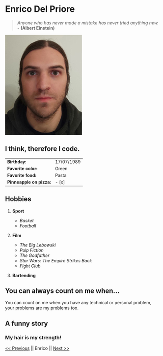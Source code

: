 # Enrico Del Priore

> *Anyone who has never made a mistake has never tried anything new.* - **(Albert Einstein)**

![My photo](https://github.com/enrdp/markdown-challenge/blob/main/Enrico.jpeg "Enrico photo")
   

## I think, therefore I code.

|   |   |
|---|---|
|**Birthday:**| 17/07/1989 |
|**Favorite color:**| Green |
|**Favorite food:**| Pasta |
|**Pinneapple on pizza:**| - [x] |

## Hobbies

1. **Sport**
   - *Basket*
   - *Football*

2. **Film**
   - *The Big Lebowski*
   - *Pulp Fiction*
   - *The Godfather*
   - *Star Wars: The Empire Strikes Back*
   - *Fight Club*

3. **Bartending**

## You can always count on me when...

You can count on me when you have any technical or personal problem, your problems are my problems too.

## A funny story



### My hair is my strength!

[<< Previous](https://github.com/SashBFa/markdown-challenge/blob/main/README.md) || Enrico || [Next >>](https://github.com/fabver82/markdown-challenge/blob/main/README.md)

